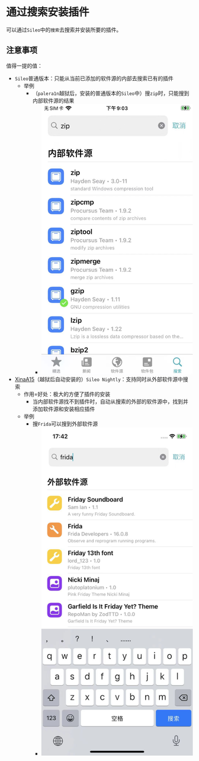 # 通过搜索安装插件

可以通过`Sileo`中的`搜索`去搜索并安装所要的插件。

## 注意事项

值得一提的值：

* `Sileo`普通版本：只能从当前已添加的软件源的内部去搜索已有的插件
  * 举例
    * （`palera1n`越狱后，安装的普通版本的`Sileo`中）搜`zip`时，只能搜到内部软件源的结果
      * ![sileo_search_internal_zip](../../../assets/img/sileo_search_internal_zip.png)
* [XinaA15](https://book.crifan.org/books/ios_re_ios15_jailbreak/website/xinaa15/)（越狱后自动安装的）`Sileo Nightly`：支持同时从外部软件源中搜索
  * 作用=好处：极大的方便了插件的安装
    * 当内部软件源找不到插件时，自动从搜索的外部的软件源中，找到并添加软件源和安装相应插件
  * 举例
    * 搜`Frida`可以搜到外部软件源
      * ![sileo_search_frida_external_repo](../../../assets/img/sileo_search_frida_external_repo.png)
